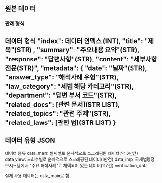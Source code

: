 ## 원본 데이터 
### 판례 형식
데이터 형식
"index": 데이터 인덱스 (INT),
            "title": "제목"(STR) ,
            "summary": "주요내용 요약"(STR),
            "response": "답변사항"(STR),
            "content": "세부사항 전문(STR)",
            "metadata": {
                "date": "날짜"(STR),
                "answer_type": "해석사례 유형"(STR),
                "law_category": "세법 해당 카테고리"(STR),
                "department": "답변 부서 코드"(STR),
                "related_docs": [관련 문서](STR LIST),  
                "related_topics": "관련 주제"(STR),
                "related_laws": [관련 법](STR LIST)
            }
---------------------------------------------------------------------------
데이터 유형
JSON
---------------------------------------------------------------------------
데이터 종류
data_main: 날짜별로 순차적으로 스크래핑된 데이터(약 3만건)
data_view: 조회수별로 순차적으로 스크래핑된 데이터(1만건)
data_imp: 국세법령정보시스템에서 "주요 해석사례"로 채택되어 있는 데이터(117건)
verification_data

실제 사용 데이터는 data_main로 함.

